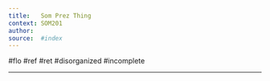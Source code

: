 ```yaml
---
title:   Som Prez Thing
context: SOM201
author:  
source:  #index
---
```


#flo #ref #ret 
#disorganized #incomplete

---
